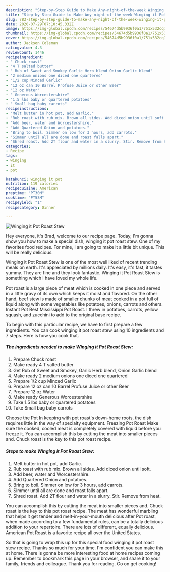 ```yaml
---
description: "Step-by-Step Guide to Make Any-night-of-the-week Winging it Pot Roast Stew"
title: "Step-by-Step Guide to Make Any-night-of-the-week Winging it Pot Roast Stew"
slug: 783-step-by-step-guide-to-make-any-night-of-the-week-winging-it-pot-roast-stew
date: 2020-07-29T07:10:45.332Z
image: https://img-global.cpcdn.com/recipes/54674d5b9936f0a1/751x532cq70/winging-it-pot-roast-stew-recipe-main-photo.jpg
thumbnail: https://img-global.cpcdn.com/recipes/54674d5b9936f0a1/751x532cq70/winging-it-pot-roast-stew-recipe-main-photo.jpg
cover: https://img-global.cpcdn.com/recipes/54674d5b9936f0a1/751x532cq70/winging-it-pot-roast-stew-recipe-main-photo.jpg
author: Jackson Coleman
ratingvalue: 4.3
reviewcount: 1446
recipeingredient:
- " Chuck roast"
- "4 T salted butter"
- " Rub of Sweet and Smokey Garlic Herb blend Onion Garlic blend"
- "2 medium onions one diced one quartered"
- "1/2 cup Minced Garlic"
- "12 oz can 10 Barrel Profuse Juice or other Beer"
- "12 oz Water"
- " Generous Worcestershire"
- "1.5 lbs baby or quartered potatoes"
- " Small bag baby carrots"
recipeinstructions:
- "Melt butter in hot pot, add Garlic."
- "Rub roast with rub mix. Brown all sides. Add diced onion until soft."
- "Add beer, water and Worcestershire."
- "Add Quartered Onion and potatoes."
- "Bring to boil. Simmer on low for 3 hours, add carrots."
- "Simmer until all are done and roast falls apart."
- "Shred roast. Add 2T flour and water in a slurry. Stir. Remove from heat."
categories:
- Recipe
tags:
- winging
- it
- pot

katakunci: winging it pot 
nutrition: 119 calories
recipecuisine: American
preptime: "PT30M"
cooktime: "PT53M"
recipeyield: "1"
recipecategory: Dinner

---
```



![Winging it Pot Roast Stew](https://img-global.cpcdn.com/recipes/54674d5b9936f0a1/751x532cq70/winging-it-pot-roast-stew-recipe-main-photo.jpg)

Hey everyone, it's Brad, welcome to our recipe page. Today, I'm gonna show you how to make a special dish, winging it pot roast stew. One of my favorites food recipes. For mine, I am going to make it a little bit unique. This will be really delicious.

Winging it Pot Roast Stew is one of the most well liked of recent trending meals on earth. It's appreciated by millions daily. It's easy, it's fast, it tastes yummy. They are fine and they look fantastic. Winging it Pot Roast Stew is something which I have loved my whole life.

Pot roast is a large piece of meat which is cooked in one piece and served in a little gravy of its own which keeps it moist and flavored. On the other hand, beef stew is made of smaller chunks of meat cooked in a pot full of liquid along with some vegetables like potatoes, onions, carrots and others. Instant Pot Best Mississippi Pot Roast. I threw in potatoes, carrots, yellow squash, and zucchini to add to the original base recipe.


To begin with this particular recipe, we have to first prepare a few ingredients. You can cook winging it pot roast stew using 10 ingredients and 7 steps. Here is how you cook that.

<!--inarticleads1-->

##### The ingredients needed to make Winging it Pot Roast Stew:

1. Prepare  Chuck roast
1. Make ready 4 T salted butter
1. Get  Rub of Sweet and Smokey, Garlic Herb blend, Onion Garlic blend
1. Make ready 2 medium onions one diced one quartered
1. Prepare 1/2 cup Minced Garlic
1. Prepare 12 oz can 10 Barrel Profuse Juice or other Beer
1. Prepare 12 oz Water
1. Make ready  Generous Worcestershire
1. Take 1.5 lbs baby or quartered potatoes
1. Take  Small bag baby carrots


Choose the Pot In keeping with pot roast&#39;s down-home roots, the dish requires little in the way of specialty equipment. Freezing Pot Roast Make sure the cooked, cooled meat is completely covered with liquid before you freeze it. You can accomplish this by cutting the meat into smaller pieces and. Chuck roast is the key to this pot roast recipe. 

<!--inarticleads2-->

##### Steps to make Winging it Pot Roast Stew:

1. Melt butter in hot pot, add Garlic.
1. Rub roast with rub mix. Brown all sides. Add diced onion until soft.
1. Add beer, water and Worcestershire.
1. Add Quartered Onion and potatoes.
1. Bring to boil. Simmer on low for 3 hours, add carrots.
1. Simmer until all are done and roast falls apart.
1. Shred roast. Add 2T flour and water in a slurry. Stir. Remove from heat.


You can accomplish this by cutting the meat into smaller pieces and. Chuck roast is the key to this pot roast recipe. The meat has wonderful marbling that helps it get tender and melt-in-your-mouth delicious after Pot roast, when made according to a few fundamental rules, can be a totally delicious addition to your repertoire. There are lots of different, equally delicious. American Pot Roast is a favorite recipe all over the United States. 

So that is going to wrap this up for this special food winging it pot roast stew recipe. Thanks so much for your time. I'm confident you can make this at home. There is gonna be more interesting food at home recipes coming up. Remember to bookmark this page in your browser, and share it to your family, friends and colleague. Thank you for reading. Go on get cooking!
